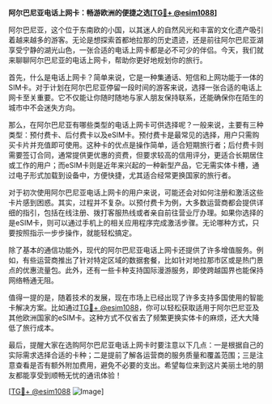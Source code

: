 **阿尔巴尼亚电话上网卡：畅游欧洲的便捷之选[[TG💪+ @esim1088](https://t.me/s/esim1088)]**

阿尔巴尼亚，这个位于东南欧的小国，以其迷人的自然风光和丰富的文化遗产吸引着越来越多的游客。无论是想探索首都地拉那的历史遗迹，还是前往阿尔巴尼亚湖享受宁静的湖光山色，一张合适的电话上网卡都是必不可少的伴侣。今天，我们就来聊聊阿尔巴尼亚的电话上网卡，帮助你更好地规划你的旅行。

首先，什么是电话上网卡？简单来说，它是一种集通话、短信和上网功能于一体的SIM卡。对于计划在阿尔巴尼亚停留一段时间的游客来说，选择一张合适的电话上网卡至关重要。它不仅能让你随时随地与家人朋友保持联系，还能确保你在陌生的城市中不会迷失方向。

那么，在阿尔巴尼亚有哪些类型的电话上网卡可供选择呢？一般来说，主要有三种类型：预付费卡、后付费卡以及eSIM卡。预付费卡是最常见的选择，用户只需购买卡片并充值即可使用。这种卡的优点是操作简单，适合短期旅行者；后付费卡则需要签订合同，通常提供更优惠的资费，但要求较高的信用评分，更适合长期居住或工作的用户；而eSIM卡则是近年来兴起的一种新型产品，它无需实体卡槽，通过电子形式加载到设备中，方便快捷，尤其适合经常更换国家的旅行者。

对于初次使用阿尔巴尼亚电话上网卡的用户来说，可能还会对如何注册和激活这些卡片感到困惑。其实，过程并不复杂。以预付费卡为例，大多数运营商都会提供详细的指引，包括在线注册、拨打客服热线或者亲自前往营业厅办理。如果你选择的是eSIM卡，则可以通过手机上的相关应用程序完成激活步骤。无论哪种方式，只要按照指示一步步操作，就能轻松搞定。

除了基本的通信功能外，现代的阿尔巴尼亚电话上网卡还提供了许多增值服务。例如，有些运营商推出了针对特定区域的数据套餐，比如针对地拉那市区或是热门景点的优惠流量包。此外，还有一些卡种支持国际漫游服务，即使跨越国界也能保持网络畅通无阻。

值得一提的是，随着技术的发展，现在市场上已经出现了许多支持多国使用的智能卡解决方案。比如通过[TG💪+ @esim1088](https://t.me/s/esim1088)，你可以轻松获取适用于阿尔巴尼亚及其他欧洲国家的eSIM卡。这种方式不仅省去了频繁更换实体卡的麻烦，还大大降低了旅行成本。

最后，提醒大家在选购阿尔巴尼亚电话上网卡时要注意以下几点：一是根据自己的实际需求选择合适的卡种；二是提前了解各运营商的服务质量和覆盖范围；三是注意查看是否有额外附加费用，避免不必要的支出。希望每位来到这片美丽土地的朋友都能享受到顺畅无忧的通讯体验！

[[TG💪+ @esim1088](https://t.me/s/esim1088) ![Image](https://i.postimg.cc/4NQfJmqS/Snipaste-2025-05-13-00-14-12.png)]